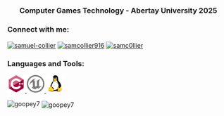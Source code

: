<h3 align="center">Computer Games Technology - Abertay University 2025</h3>

<h3 align="left">Connect with me:</h3>
<p align="left">
<a href="https://linkedin.com/in/samuel-collier" target="blank"><img align="center" src="https://raw.githubusercontent.com/rahuldkjain/github-profile-readme-generator/master/src/images/icons/Social/linked-in-alt.svg" alt="samuel-collier" height="30" width="40" /></a>
<a href="https://fb.com/samcollier916" target="blank"><img align="center" src="https://raw.githubusercontent.com/rahuldkjain/github-profile-readme-generator/master/src/images/icons/Social/facebook.svg" alt="samcollier916" height="30" width="40" /></a>
<a href="https://instagram.com/samc0llier" target="blank"><img align="center" src="https://raw.githubusercontent.com/rahuldkjain/github-profile-readme-generator/master/src/images/icons/Social/instagram.svg" alt="samc0llier" height="30" width="40" /></a>
</p>

<h3 align="left">Languages and Tools:</h3>
<p align="left"> <a href="https://www.w3schools.com/cpp/" target="_blank" rel="noreferrer"> <img src="https://raw.githubusercontent.com/devicons/devicon/master/icons/cplusplus/cplusplus-original.svg" alt="cplusplus" width="40" height="40"/> </a> 
<a href="https://unrealengine.com/" target="_blank" rel="noreferrer"> <img src="https://raw.githubusercontent.com/goopey7/goopey7/main/unreal-engine-grey.svg" alt="unreal" width="40" height="40"/> </a> <a href="https://arcolinux.com/" target="_blank" rel="noreferrer"> <img src="https://raw.githubusercontent.com/devicons/devicon/master/icons/linux/linux-original.svg" alt="linux" width="40" height="40"/> </a>  </p>

<p><img align="left" src="https://github-readme-stats.vercel.app/api/top-langs?username=goopey7&show_icons=true&locale=en&layout=compact&theme=gruvbox" alt="goopey7" /></p>

<p>&nbsp;<img align="center" src="https://github-readme-stats.vercel.app/api?username=goopey7&show_icons=true&locale=en&theme=gruvbox" alt="goopey7" /></p>

